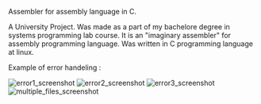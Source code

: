 Assembler for assembly language in C.
 
A University Project. Was made as a part of my bachelore degree in systems programming lab course. It is an "imaginary assembler" for assembly programming language. Was written in C programming language at linux.

Example of error handeling :

![error1_screenshot](https://github.com/user-attachments/assets/126cdeb7-2691-4341-82f3-9f70a01719d5)
![error2_screenshot](https://github.com/user-attachments/assets/b90aff09-ff42-47df-8501-6b27dc96b563)
![error3_screenshot](https://github.com/user-attachments/assets/db2412a6-5fcb-4d76-867c-13ec4c9c1cb4)
![multiple_files_screenshot](https://github.com/user-attachments/assets/5eba287a-d383-4cd9-8562-bc06296cec16)
